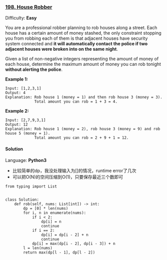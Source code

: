 ### [198\. House Robber](https://leetcode.com/problems/house-robber/)

Difficulty: **Easy**


You are a professional robber planning to rob houses along a street. Each house has a certain amount of money stashed, the only constraint stopping you from robbing each of them is that adjacent houses have security system connected and **it will automatically contact the police if two adjacent houses were broken into on the same night**.

Given a list of non-negative integers representing the amount of money of each house, determine the maximum amount of money you can rob tonight **without alerting the police**.

**Example 1:**

```
Input: [1,2,3,1]
Output: 4
Explanation: Rob house 1 (money = 1) and then rob house 3 (money = 3).
             Total amount you can rob = 1 + 3 = 4.
```

**Example 2:**

```
Input: [2,7,9,3,1]
Output: 12
Explanation: Rob house 1 (money = 2), rob house 3 (money = 9) and rob house 5 (money = 1).
             Total amount you can rob = 2 + 9 + 1 = 12.
```


#### Solution

Language: **Python3**
- 比较简单的dp，我没处理输入为[]的情况，runtime error了几次
- 可以把O(N)的空间压缩到O(1)，只要保存最近三个数即可

```python3
from typing import List
​
​
class Solution:
    def rob(self, nums: List[int]) -> int:
        dp = [0] * len(nums)
        for i, n in enumerate(nums):
            if i < 2:
                dp[i] = n
                continue
            if i == 2:
                dp[i] = dp[i - 2] + n
                continue
            dp[i] = max(dp[i - 2], dp[i - 3]) + n
        l = len(nums)
        return max(dp[l - 1], dp[l - 2])
```